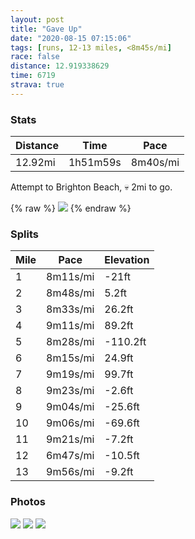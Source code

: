 ```yaml
---
layout: post
title: "Gave Up"
date: "2020-08-15 07:15:06"
tags: [runs, 12-13 miles, <8m45s/mi]
race: false
distance: 12.919338629
time: 6719
strava: true
---
```


### Stats

| Distance | Time | Pace |
|----------|------|------|
|12.92mi|1h51m59s|8m40s/mi|

Attempt to Brighton Beach, 💀 2mi to go.

{% raw %}
<img src='https://maps.googleapis.com/maps/api/staticmap?maptype=roadmap&path=enc:idwwFplsbMh@[r@iBZgCXOp@JjAf@`AhA|Bj@dCtBhAr@t@x@Nn@xBlCNGd@^tBNdA^fA~@hBf@l@x@JbAZ`@dA\tAK^PN^j@JxAdAn@t@Lb@l@l@|@Fx@`@f@b@v@pApCrA`@n@nJfFzClCvBtAt@NfAr@lAPd@QnBPz@GxAl@`MdAnBgAdA]bOkDPSl@M`Au@vD}AtCmBfCw@lA{@dBy@~@_CfCgH|AqCNm@~@sAt@kC\{Ab@cAFy@XQx@yAHq@`Aq@ZiCdAiELaA\gAh@{CXY`Ef@h@XrBd@hDPzGxAfEl@lCvBvABd@HbBn@hAj@d@^jBf@`Ap@~Bv@z@j@dA`@RCFo@~@o@zAqBbCc@bCeAxDy@nA_AbBiBhBmAlCmArBsAbASjAi@l@FpJgFn@g@zFaCdASbFqClC_AVY`EqAbBW~@{@fAgB~Bg@dAc@lAAl@]pAFvAZ|DObCVfD?HW?o@OaCHkCTmAOe@]?bBo@h@c@Te@LqAfAVp@e@t@GnDyAn@KnAaAn@GrAeApD_AdBmAl@^vAc@tA_Ad@KrAsAd@_@nBi@z@?x@_@`@Bb@Wf@y@xAyAzAc@p@DXk@nA_BZo@Ru@j@u@fF}AfCuBh@GzCoBz@}@l@wAnAyA\IrBsAdAOpBq@dCyBp@GpCyBv@CdAo@rAkAnB}@`B_Bh@GdAcAtAc@p@m@fBD~ACrB}@r@AxALh@SISLOf@OhB|AhAdA~CiAD\RRvBv@jApA~@f@vBIzAd@~@e@bBJpAe@l@ErAXl@fAt@P`AE^fCd@f@r@b@`@?l@l@zB~DXTPf@K`A|BpFJl@`AdBt@dAfAz@x@\Z`@Hb@E~CVxBG`@i@rANhA[n@c@|AE`@w@~@e@jB[`@~EvCXj@~CdC^}AfAkBv@kBpAiBh@AvA~A|B{EZ_@To@bBuCfCfD|@t@`@JnBpBTOpB]t@Jf@_@b@GtDQ`RkBtBCpA_@~AGtE}@NW_@oDFOdBe@xAFdFo@I_AIyB|H{@BSIy@WmAPWbEk@hGo@`CGjBc@xLqAxF}@p[gD^SAe@oCcHAa@JMvPgAP[VGtKoAp@UnACjQ}AvIiAzBInL_BdNsANUXLpd@iGzKs@tXiDr@?pJgA&key=AIzaSyC1MId7bFpkLXNAaYhBSTb8jLyiSqzbDtM&size=800x800&markers=color:yellow|label:S|40.75605,-73.99641&markers=color:green|label:F|40.60272000000001,-73.96671'>
{% endraw %}

### Splits

| Mile | Pace | Elevation |
|------|------|-----------|
|1|8m11s/mi|-21ft|
|2|8m48s/mi|5.2ft|
|3|8m33s/mi|26.2ft|
|4|9m11s/mi|89.2ft|
|5|8m28s/mi|-110.2ft|
|6|8m15s/mi|24.9ft|
|7|9m19s/mi|99.7ft|
|8|9m23s/mi|-2.6ft|
|9|9m04s/mi|-25.6ft|
|10|9m06s/mi|-69.6ft|
|11|9m21s/mi|-7.2ft|
|12|6m47s/mi|-10.5ft|
|13|9m56s/mi|-9.2ft|

### Photos
<img src='https://dgtzuqphqg23d.cloudfront.net/EUNZgQWrViDbwhHCB9GpvBP9Q6mlD75hw-oPknfGoZk-576x768.jpg'>

<img src='https://dgtzuqphqg23d.cloudfront.net/TXgbijh6AynS-r-4H2A1Y1EODV75roiDQVnIUbE147Y-576x768.jpg'>

<img src='https://dgtzuqphqg23d.cloudfront.net/-C8WUVRNAyEhMn25PzntkYW2ZuWIyUtuilr4Coxg9ls-576x768.jpg'>
